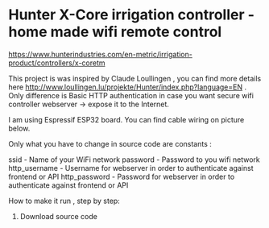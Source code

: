 # Hunter X-Core irrigation controller - home made wifi remote control

https://www.hunterindustries.com/en-metric/irrigation-product/controllers/x-coretm 

This project is was inspired by Claude Loullingen , you can find more details here http://www.loullingen.lu/projekte/Hunter/index.php?language=EN . 
Only difference is Basic HTTP authentication in case you want secure wifi controller webserver -> expose it to the Internet.

I am using Espressif ESP32 board. You can find cable wiring on picture below.

Only what you have to change in source code are constants : 

ssid - Name of your WiFi network
password - Password to you wifi network
http_username - Username for webserver in order to authenticate against frontend or API 
http_password - Password for webserver in order to authenticate against frontend or API 


How to make it run , step by step: 

1) Download source code




